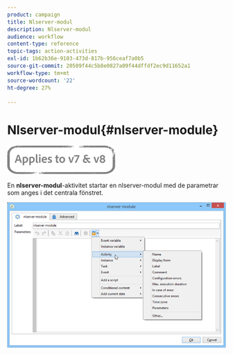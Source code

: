 ```yaml
---
product: campaign
title: Nlserver-modul
description: Nlserver-modul
audience: workflow
content-type: reference
topic-tags: action-activities
exl-id: 1b62b36e-9103-473d-817b-956ceaf7a0b5
source-git-commit: 20509f44c5b8e0827a09f44dffdf2ec9d11652a1
workflow-type: tm+mt
source-wordcount: '22'
ht-degree: 27%

---
```


# Nlserver-modul{#nlserver-module}

![](../../assets/common.svg)

En **nlserver-modul**-aktivitet startar en nlserver-modul med de parametrar som anges i det centrala fönstret.

![](assets/nlserver_module_edit.png)
